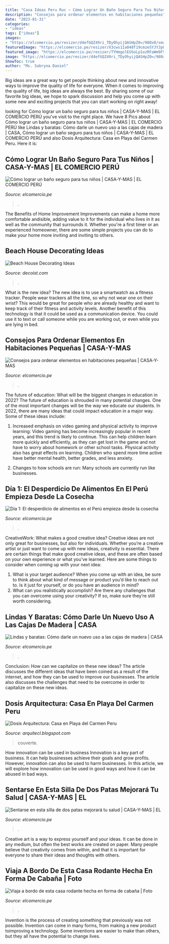 ```yaml
---
title: "Casa Ideas Peru Ruc ~ Cómo Lograr Un Baño Seguro Para Tus Niños"
description: "Consejos para ordenar elementos en habitaciones pequeñas"
date: "2023-01-31"
categories:
- "ideas"
tags: ["ideas"]
images:
- "https://elcomercio.pe/resizer/d4efGQZ49ri_TDyOhyijQASHpZ0=/980x0/smart/filters:format(jpeg):quality(75)/arc-anglerfish-arc2-prod-elcomercio.s3.amazonaws.com/public/AYH5KF7EGNDPRBBSEVYFO243VA.jpg"
featuredImage: "https://elcomercio.pe/resizer/X3cws1Ia048T19cmzeSYJYJpOPI=/980x0/smart/filters:format(jpeg):quality(75)/arc-anglerfish-arc2-prod-elcomercio.s3.amazonaws.com/public/JIZMECNY2JCYHFFOSOIRGPZ46Q.jpg"
featured_image: "https://elcomercio.pe/resizer/TYHmgolEUSoLp1ozRFaWm9FSMFE=/980x528/smart/filters:format(jpeg):quality(75)/arc-anglerfish-arc2-prod-elcomercio.s3.amazonaws.com/public/EJOWAFDT6RAPJL5XHPD7IB6WXY.jpg"
image: "https://elcomercio.pe/resizer/d4efGQZ49ri_TDyOhyijQASHpZ0=/980x0/smart/filters:format(jpeg):quality(75)/arc-anglerfish-arc2-prod-elcomercio.s3.amazonaws.com/public/AYH5KF7EGNDPRBBSEVYFO243VA.jpg"
ShowToc: true
author: "Ms. Sabryna Daniel"
---
```



Big ideas are a great way to get people thinking about new and innovative ways to improve the quality of life for everyone. When it comes to improving the quality of life, big ideas are always the best. By sharing some of our favorite big ideas, we hope to spark discussion and help you come up with some new and exciting projects that you can start working on right away!

	

		
looking for Cómo lograr un baño seguro para tus niños | CASA-Y-MAS | EL COMERCIO PERÚ you've visit to the right place. We have 8 Pics about Cómo lograr un baño seguro para tus niños | CASA-Y-MAS | EL COMERCIO PERÚ like Lindas y baratas: Cómo darle un nuevo uso a las cajas de madera | CASA, Cómo lograr un baño seguro para tus niños | CASA-Y-MAS | EL COMERCIO PERÚ and also Dosis Arquitectura: Casa en Playa del Carmen Peru. Here it is:
		
    
## Cómo Lograr Un Baño Seguro Para Tus Niños | CASA-Y-MAS | EL COMERCIO PERÚ

<img loading=lazy src="https://elcomercio.pe/resizer/TYHmgolEUSoLp1ozRFaWm9FSMFE=/980x528/smart/filters:format(jpeg):quality(75)/arc-anglerfish-arc2-prod-elcomercio.s3.amazonaws.com/public/EJOWAFDT6RAPJL5XHPD7IB6WXY.jpg" onerror="this.onerror=null;this.src='https://tse1.mm.bing.net/th?id=OIP.a7cHGQsQ6jiCVjhXqZ_AdwHaD_&amp;pid=15.1';" alt="Cómo lograr un baño seguro para tus niños | CASA-Y-MAS | EL COMERCIO PERÚ">

_Source: elcomercio.pe_

>. 

	

The Benefits of Home Improvement
Improvements can make a home more comfortable andisible, adding value to it for the individual who lives in it as well as the community that surrounds it. Whether you're a first timer or an experienced homeowner, there are some simple projects you can do to make your home more inviting and inviting to others.

    
## Beach House Decorating Ideas

<img loading=lazy src="https://cdn.decoist.com/wp-content/uploads/2012/03/Malibu-beach-house-made-of-glass.jpg" onerror="this.onerror=null;this.src='https://tse1.mm.bing.net/th?id=OIP.J5OaoJKUWjwxIJV3seB3mAHaJl&amp;pid=15.1';" alt="Beach House Decorating Ideas">

_Source: decoist.com_

>. 

	

What is the new idea?
The new idea is to use a smartwatch as a fitness tracker. People wear trackers all the time, so why not wear one on their wrist? This would be great for people who are already healthy and want to keep track of their fitness and activity levels. Another benefit of this technology is that it could be used as a communication device. You could use it to text or call someone while you are working out, or even while you are lying in bed.

    
## Consejos Para Ordenar Elementos En Habitaciones Pequeñas | CASA-Y-MAS

<img loading=lazy src="https://elcomercio.pe/resizer/X3cws1Ia048T19cmzeSYJYJpOPI=/980x0/smart/filters:format(jpeg):quality(75)/arc-anglerfish-arc2-prod-elcomercio.s3.amazonaws.com/public/JIZMECNY2JCYHFFOSOIRGPZ46Q.jpg" onerror="this.onerror=null;this.src='https://tse3.mm.bing.net/th?id=OIP.zR3pWCJ1974MDupdvx2MGgHaEQ&amp;pid=15.1';" alt="Consejos para ordenar elementos en habitaciones pequeñas | CASA-Y-MAS">

_Source: elcomercio.pe_

>. 

	

The future of education: What will be the biggest changes in education in 2022?
The future of education is shrouded in many potential changes. One of the most important changes will be the way we educate our students. In 2022, there are many ideas that could impact education in a major way. Some of these ideas include: 
1) Increased emphasis on video gaming and physical activity to improve learning: Video gaming has become increasingly popular in recent years, and this trend is likely to continue. This can help children learn more quickly and efficiently, as they can get lost in the game and not have to worry about homework or other school tasks. Physical activity also has great effects on learning. Children who spend more time active have better mental health, better grades, and less anxiety. 

2) Changes to how schools are run: Many schools are currently run like businesses.

    
## Día 1: El Desperdicio De Alimentos En El Perú Empieza Desde La Cosecha

<img loading=lazy src="https://elcomercio.pe/resizer/bIJE9UqUQfsx7rZ-Egb7gCoQGAs=/980x528/smart/arc-anglerfish-arc2-prod-elcomercio.s3.amazonaws.com/public/73VBRTKK2BEK3EUAC4QMCWK4ZM.jpg" onerror="this.onerror=null;this.src='https://tse1.mm.bing.net/th?id=OIP.5tVKx_lZV8mnxPolU4jY-gHaD_&amp;pid=15.1';" alt="Día 1: El desperdicio de alimentos en el Perú empieza desde la cosecha">

_Source: elcomercio.pe_

>. 

	

CreativeWork: What makes a good creative idea?
Creative ideas are not only great for businesses, but also for individuals. Whether you’re a creative artist or just want to come up with new ideas, creativity is essential. There are certain things that make good creative ideas, and these are often based on your own experience or what you’ve learned. Here are some things to consider when coming up with your next idea: 
1) What is your target audience? When you come up with an idea, be sure to think about what kind of message or product you’d like to reach out to. Is it just for yourself, or do you have an audience in mind? 
2) What can you realistically accomplish? Are there any challenges that you can overcome using your creativity? If so, make sure they’re still worth considering.

    
## Lindas Y Baratas: Cómo Darle Un Nuevo Uso A Las Cajas De Madera | CASA

<img loading=lazy src="https://elcomercio.pe/resizer/d4efGQZ49ri_TDyOhyijQASHpZ0=/980x0/smart/filters:format(jpeg):quality(75)/arc-anglerfish-arc2-prod-elcomercio.s3.amazonaws.com/public/AYH5KF7EGNDPRBBSEVYFO243VA.jpg" onerror="this.onerror=null;this.src='https://tse4.mm.bing.net/th?id=OIP.XcqwBoCpmeATiQJ8RGJlNAHaEI&amp;pid=15.1';" alt="Lindas y baratas: Cómo darle un nuevo uso a las cajas de madera | CASA">

_Source: elcomercio.pe_

>. 

	

Conclusion: How can we capitalize on these new ideas?
The article discusses the different ideas that have been coined as a result of the internet, and how they can be used to improve our businesses. The article also discusses the challenges that need to be overcome in order to capitalize on these new ideas.

    
## Dosis Arquitectura: Casa En Playa Del Carmen Peru

<img loading=lazy src="http://2.bp.blogspot.com/-DRR7XMOiv2w/VUEzrHZ2MFI/AAAAAAACDaw/5XyCEuRDFBc/s1600/002-casa-en-playa-del-carmen-yupana-arquitectos-1050x700.jpg" onerror="this.onerror=null;this.src='https://tse4.mm.bing.net/th?id=OIP._yajobG-_nG1LP8pMMEWaQHaE8&amp;pid=15.1';" alt="Dosis Arquitectura: Casa en Playa del Carmen Peru">

_Source: arquitecl.blogspot.com_

>couverte. 

	

How innovation can be used in business
Innovation is a key part of business. It can help businesses achieve their goals and grow profits. However, innovation can also be used to harm businesses. In this article, we will explore how innovation can be used in good ways and how it can be abused in bad ways.

    
## Sentarse En Esta Silla De Dos Patas Mejorará Tu Salud | CASA-Y-MAS | EL

<img loading=lazy src="https://elcomercio.pe/resizer/B4Ck8WsyHZyVFBsZFvXvuoVmuQU=/980x528/smart/filters:format(jpeg):quality(75)/arc-anglerfish-arc2-prod-elcomercio.s3.amazonaws.com/public/ELT2HTYKUFHNNMGJUF4D7T7N6A.jpg" onerror="this.onerror=null;this.src='https://tse2.mm.bing.net/th?id=OIP.NM5NSLTExo7BB9z2QirZYgHaD_&amp;pid=15.1';" alt="Sentarse en esta silla de dos patas mejorará tu salud | CASA-Y-MAS | EL">

_Source: elcomercio.pe_

>. 

	

Creative art is a way to express yourself and your ideas. It can be done in any medium, but often the best works are created on paper. Many people believe that creativity comes from within, and that it is important for everyone to share their ideas and thoughts with others.

    
## Viaja A Bordo De Esta Casa Rodante Hecha En Forma De Cabaña | Foto

<img loading=lazy src="http://cde.3.elcomercio.pe/ima/0/1/2/5/6/1256574.jpg" onerror="this.onerror=null;this.src='https://tse1.mm.bing.net/th?id=OIP.-pgMjRWDY6xqf5cZB2Pv5QHaEI&amp;pid=15.1';" alt="Viaja a bordo de esta casa rodante hecha en forma de cabaña | Foto">

_Source: elcomercio.pe_

>. 

	

Invention is the process of creating something that previously was not possible. Invention can come in many forms, from making a new product toimproving a technology. Some inventions are easier to make than others, but they all have the potential to change lives.

